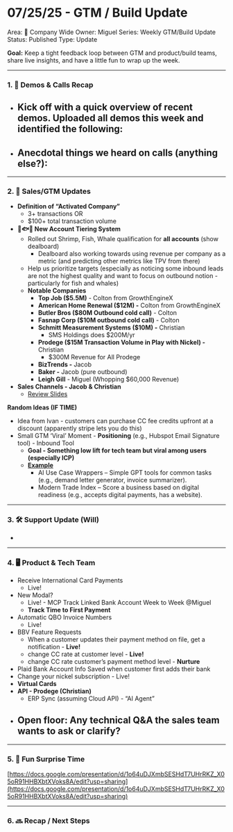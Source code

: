 # 07/25/25 - GTM / Build Update

Area: 🏢 Company Wide
Owner: Miguel
Series: Weekly GTM/Build Update
Status: Published
Type: Update

**Goal:** Keep a tight feedback loop between GTM and product/build teams, share live insights, and have a little fun to wrap up the week.

---

### 1. 🎥 **Demos & Calls Recap**

- Kick off with a quick overview of recent demos. Uploaded all demos this week and identified the following:
    - 
- Anecdotal things we heard on calls (anything else?):
    - 

---

### 2. 🤑 Sales/GTM Updates

- **Definition of “Activated Company”**
    - 3+ transactions OR
    - $100+ total transaction volume
- **🦐🐟🐋 New Account Tiering System**
    - Rolled out Shrimp, Fish, Whale qualification for **all accounts** (show dealboard)
        - Dealboard also working towards using revenue per company as a metric (and predicting other metrics like TPV from there)
    - Help us prioritize targets (especially as noticing some inbound leads are not the highest quality and want to focus on outbound notion - particularly for fish and whales)
    - **Notable Companies**
        - **Top Job ($5.5M)** - Colton from GrowthEngineX
        - **American Home Renewal ($12M) -** Colton from GrowthEngineX
        - **Butler Bros ($80M Outbound cold call)** - Colton
        - **Fasnap Corp ($10M outbound cold call)** - Colton
        - **Schmitt Measurement Systems ($10M) -** Christian
            - SMS Holdings does $200M/yr
        - **Prodege ($15M Transaction Volume in Play with Nickel) -** Christian
            - $300M Revenue for All Prodege
        - **BizTrends -** Jacob
        - **Baker -** Jacob (pure outbound)
        - **Leigh Gill** - Miguel (Whopping $60,000 Revenue)
- **Sales Channels - Jacob & Christian**
    - [Review Slides](https://docs.google.com/presentation/d/14tU-tPTm46FyVS56rLLlFGBmhYCrBzpR/edit?usp=sharing&ouid=107459331114533383780&rtpof=true&sd=true)

**Random Ideas (IF TIME)**

- Idea from Ivan - customers can purchase CC fee credits upfront at a discount (apparently stripe lets you do this)
- Small GTM ‘Viral’ Moment - **Positioning** (e.g., Hubspot Email Signature tool) - Inbound Tool
    - **Goal - Something low lift for tech team but viral among users (especially ICP)**
    - [**Example**](https://www.linkedin.com/posts/akash-sharma53_curious-whats-in-the-ai-action-plan-announced-activity-7353941388532551682-MCct?utm_source=share&utm_medium=member_desktop&rcm=ACoAACIG6OEBf4kDjzsKsuJ0a7SMrYhpBuZe2AA)
        - AI Use Case Wrappers – Simple GPT tools for common tasks (e.g., demand letter generator, invoice summarizer).
        - Modern Trade Index – Score a business based on digital readiness (e.g., accepts digital payments, has a website).

---

### 3. 🛠️ **Support Update (Will)**

- 

---

### 4. 🖥️ **Product & Tech Team**

- Receive International Card Payments
    - Live!
- New Modal?
    - Live! - MCP Track Linked Bank Account Week to Week @Miguel
    - **Track Time to First Payment**
- Automatic QBO Invoice Numbers
    - Live!
- BBV Feature Requests
    - When a customer updates their payment method on file, get a notification - **Live!**
    - change CC rate at customer level - **Live!**
    - change CC rate customer’s payment method level - **Nurture**
- Plaid Bank Account Info Saved when customer first adds their bank
- Change your nickel subscription - Live!
- **Virtual Cards**
- **API - Prodege (Christian)**
    - ERP Sync (assuming Cloud API) - “AI Agent”
- Open floor: Any **technical Q&A** the sales team wants to ask or clarify?
    - 

---

### 5. 🦈 **Fun Surprise Time**

[https://docs.google.com/presentation/d/1o64uDJXmbSESHdT7UHrRKZ_X05oR91HHBXbtXVoks8A/edit?usp=sharing](https://docs.google.com/presentation/d/1o64uDJXmbSESHdT7UHrRKZ_X05oR91HHBXbtXVoks8A/edit?usp=sharing)

---

### 6. 🔜 Recap / Next Steps